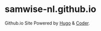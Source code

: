# samwise-nl.github.io
Github.io Site Powered by [Hugo](https://gohugo.io/) & [Coder](https://github.com/luizdepra/hugo-coder/).

